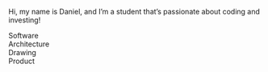 Hi, my name is Daniel, and I’m a student that’s passionate about coding and investing!

Software <br />
Architecture <br />
Drawing <br />
Product <br />
